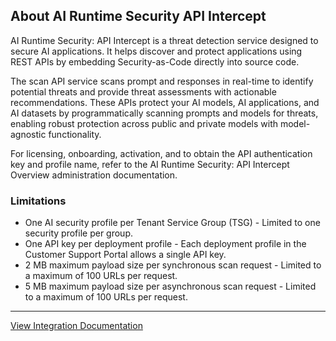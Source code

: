 ## About AI Runtime Security API Intercept
AI Runtime Security: API Intercept is a threat detection service designed to secure AI applications. It helps discover and protect applications using REST APIs by embedding Security-as-Code directly into source code.

The scan API service scans prompt and responses in real-time to identify potential threats and provide threat assessments with actionable recommendations. These APIs protect your AI models, AI applications, and AI datasets by programmatically scanning prompts and models for threats, enabling robust protection across public and private models with model-agnostic functionality.

For licensing, onboarding, activation, and to obtain the API authentication key and profile name, refer to the AI Runtime Security: API Intercept Overview administration documentation.

### Limitations
  - One AI security profile per Tenant Service Group (TSG) - Limited to one security profile per group.
  - One API key per deployment profile - Each deployment profile in the Customer Support Portal allows a single API key.
  - 2 MB maximum payload size per synchronous scan request - Limited to a maximum of 100 URLs per request.
  - 5 MB maximum payload size per asynchronous scan request - Limited to a maximum of 100 URLs per request.

---
[View Integration Documentation](https://pan.dev/ai-runtime-security/scan/api/)